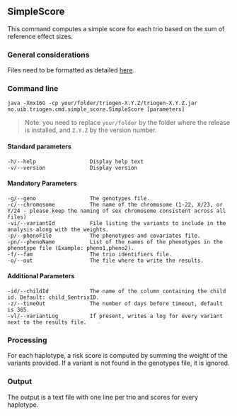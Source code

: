 ## SimpleScore

This command computes a simple score for each trio based on the sum of reference effect sizes.


### General considerations

Files need to be formatted as detailed [here](../FileFormats.md).


### Command line

```
java -Xmx16G -cp your/folder/triogen-X.Y.Z/triogen-X.Y.Z.jar no.uib.triogen.cmd.simple_score.SimpleScore [parameters]
```

> Note: you need to replace `your/folder` by the folder where the release is installed, and `Z.Y.Z` by the version number.


#### Standard parameters

```
-h/--help                 Display help text
-v/--version              Display version
```


#### Mandatory Parameters

```
-g/--geno                 The genotypes file.
-c/--chromosome           The name of the chromosome (1-22, X/23, or Y/24 - please keep the naming of sex chromosome consistent across all files)
-vi/--variantId           File listing the variants to include in the analysis along with the weights.
-p/--phenoFile            The phenotypes and covariates file.
-pn/--phenoName           List of the names of the phenotypes in the phenotype file (Example: pheno1,pheno2).
-f/--fam                  The trio identifiers file.
-o/--out                  The file where to write the results.
```


#### Additional Parameters

```
-id/--childId             The name of the column containing the child id. Default: child_SentrixID.
-z/--timeOut              The number of days before timeout, default is 365.
-vl/--variantLog          If present, writes a log for every variant next to the results file.
```

### Processing

For each haplotype, a risk score is computed by summing the weight of the variants provided. If a variant is not found in the genotypes file, it is ignored. 


### Output

The output is a text file with one line per trio and scores for every haplotype.



